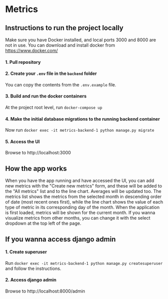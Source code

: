 # Metrics

## Instructions to run the project locally

Make sure you have Docker installed, and local ports 3000 and 8000 are not in use. You can download and install docker from https://www.docker.com/

#### 1. Pull repository

#### 2. Create your `.env` file in the `backend` folder

You can copy the contents from the `.env.example` file.

#### 3. Build and run the docker containers

At the project root level, run `docker-compose up`

#### 4. Make the initial database migrations to the running backend container

Now run `docker exec -it metrics-backend-1 python manage.py migrate`

#### 5. Access the UI

Browse to http://localhost:3000

## How the app works

When you have the app running and have accessed the UI, you can add new metrics with the "Create new metrics" form, and these will be added to the "All metrics" list and to the line chart. Averages will be updated too. The metrics list shows the metrics from the selected month in descending order of date (most recent ones first), while the line chart shows the value of each type of metric in its corresponding day of the month.
When the application is first loaded, metrics will be shown for the current month. If you wanna visualize metrics from other months, you can change it with the select dropdown at the top left of the page.

## If you wanna access django admin

#### 1. Create superuser

Run `docker exec -it metrics-backend-1 python manage.py createsuperuser` and follow the instructions.

#### 2. Access django admin

Browse to http://localhost:8000/admin

